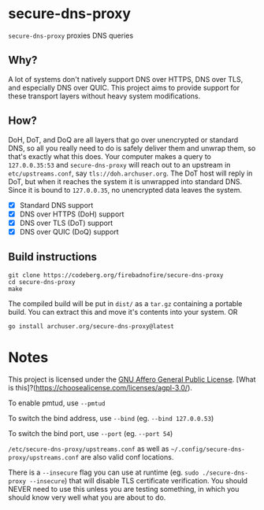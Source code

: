 # secure-dns-proxy

`secure-dns-proxy` proxies DNS queries

## Why?

A lot of systems don't natively support DNS over HTTPS, DNS over TLS, and especially DNS over QUIC. This project aims to provide support for these transport layers without heavy system modifications. 

## How?

DoH, DoT, and DoQ are all layers that go over unencrypted or standard DNS, so all you really need to do is safely deliver them and unwrap them, so that's exactly what this does. Your computer makes a query to `127.0.0.35:53` and `secure-dns-proxy` will reach out to an upstream in `etc/upstreams.conf`, say `tls://doh.archuser.org`. The DoT host will reply in DoT, but when it reaches the system it is unwrapped into standard DNS. Since it is bound to `127.0.0.35`, no unencrypted data leaves the system. 

- [x] Standard DNS support
- [x] DNS over HTTPS (DoH) support 
- [x] DNS over TLS (DoT) support
- [x] DNS over QUIC (DoQ) support

## Build instructions

```
git clone https://codeberg.org/firebadnofire/secure-dns-proxy
cd secure-dns-proxy
make
```

The compiled build will be put in `dist/` as a `tar.gz` containing a portable build. You can extract this and move it's contents into your system.
OR

`go install archuser.org/secure-dns-proxy@latest`

# Notes

This project is licensed under the [GNU Affero General Public License](https://www.gnu.org/licenses/agpl-3.0.en.html). [What is this]?(https://choosealicense.com/licenses/agpl-3.0/).

To enable pmtud, use `--pmtud`

To switch the bind address, use `--bind` (eg. `--bind 127.0.0.53`)

To switch the bind port, use `--port` (eg. `--port 54`)

`/etc/secure-dns-proxy/upstreams.conf` as well as `~/.config/secure-dns-proxy/upstreams.conf` are also valid conf locations.

There is a `--insecure` flag you can use at runtime (eg. `sudo ./secure-dns-proxy --insecure`) that will disable TLS certificate verification. You should NEVER need to use this unless you are testing something, in which you should know very well what you are about to do.
